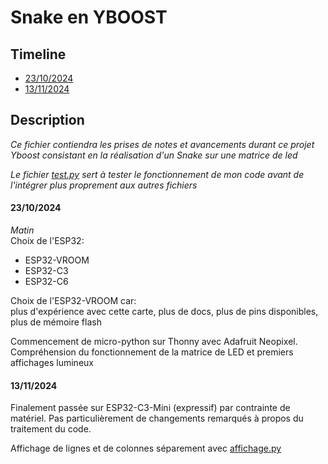 # Snake en YBOOST

## Timeline

- [23/10/2024](#23102024)
- [13/11/2024](#13112024)

## Description

*Ce fichier contiendra les prises de notes et avancements durant ce projet Yboost consistant en la réalisation d'un Snake sur une matrice de led*
  
*Le fichier [test.py](test.py) sert à tester le fonctionnement de mon code avant de l'intégrer plus proprement aux autres fichiers*

#### **23/10/2024**

*Matin*  
Choix de l'ESP32:
- ESP32-VROOM
- ESP32-C3
- ESP32-C6

Choix de l'ESP32-VROOM car:  
plus d'expérience avec cette carte, plus de docs, plus de pins disponibles, plus de mémoire flash

Commencement de micro-python sur Thonny avec Adafruit Neopixel.
Compréhension du fonctionnement de la matrice de LED et premiers affichages lumineux

#### **13/11/2024**

Finalement passée sur ESP32-C3-Mini (expressif) par contrainte de matériel.
Pas particulièrement de changements remarqués à propos du traitement du code.

Affichage de lignes et de colonnes séparement avec [affichage.py](affichage.py)
